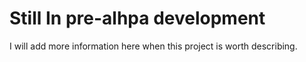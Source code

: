 # Still In pre-alhpa development

I will add more information here when this project is worth describing.
